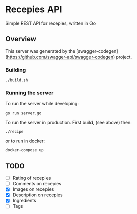 # Recepies API

Simple REST API for recepies, written in Go

## Overview
This server was generated by the [swagger-codegen]
(https://github.com/swagger-api/swagger-codegen) project.  

### Building
```
./build.sh
```

### Running the server
To run the server while developing:

```
go run server.go
```

To run the server in production. First build, (see above) then:

```
./recipe
```

or to run in docker:

```
docker-compose up
```

## TODO
- [ ] Rating of recepies
- [ ] Comments on recepies
- [X] Images on recepies
- [X] Description on recepies
- [X] Ingredients
- [ ] Tags
